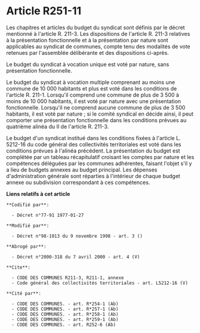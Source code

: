# Article R251-11

Les chapitres et articles du budget du syndicat sont définis par le décret mentionné à l'article R. 211-3. Les dispositions
de l'article R. 211-3 relatives à la présentation fonctionnelle et à la présentation par nature sont applicables au syndicat
de communes, compte tenu des modalités de vote retenues par l'assemblée délibérante et des dispositions ci-après.

Le budget du syndicat à vocation unique est voté par nature, sans présentation fonctionnelle.

Le budget du syndicat à vocation multiple comprenant au moins une commune de 10 000 habitants et plus est voté dans les
conditions de l'article R. 211-1. Lorsqu'il comprend une commune de plus de 3 500 à moins de 10 000 habitants, il est voté
par nature avec une présentation fonctionnelle. Lorsqu'il ne comprend aucune commune de plus de 3 500 habitants, il est voté
par nature ; si le comité syndical en décide ainsi, il peut comporter une présentation fonctionnelle dans les conditions
prévues au quatrième alinéa du II de l'article R. 211-3.

Le budget d'un syndicat institué dans les conditions fixées à l'article L. 5212-16 du code général des collectivités
territoriales est voté dans les conditions prévues à l'alinéa précédent. La présentation du budget est complétée par un
tableau récapitulatif croisant les comptes par nature et les compétences déléguées par les communes adhérentes, faisant
l'objet s'il y a lieu de budgets annexes au budget principal. Les dépenses d'administration générale sont réparties à
l'intérieur de chaque budget annexe ou subdivision correspondant à ces compétences.

**Liens relatifs à cet article**

	**Codifié par**:

	  - Décret n°77-91 1977-01-27

	**Modifié par**:

	  - Décret n°98-1013 du 9 novembre 1998 - art. 3 ()

	**Abrogé par**:

	  - Décret n°2000-318 du 7 avril 2000 - art. 4 (V)

	**Cite**:

	  - CODE DES COMMUNES R211-3, R211-1, annexe
	  - Code général des collectivités territoriales - art. L5212-16 (V)

	**Cité par**:

	  - CODE DES COMMUNES. - art. R*254-1 (Ab)
	  - CODE DES COMMUNES. - art. R*257-1 (Ab)
	  - CODE DES COMMUNES. - art. R*258-1 (Ab)
	  - CODE DES COMMUNES. - art. R*259-1 (Ab)
	  - CODE DES COMMUNES. - art. R252-6 (Ab)

